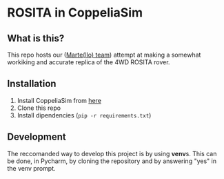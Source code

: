 # ROSITA in CoppeliaSim

## What is this?
This repo hosts our ([Marte(llo) team](https://rositascuola.altervista.org/team-martello-%f0%9f%94%a8-liceo-scientifico-l-spallanzani-tivoli-rm/)) attempt at making a somewhat workiking and accurate replica of the 4WD ROSITA rover.

## Installation

1. Install CoppeliaSim from [here](https://www.coppeliarobotics.com/)
2. Clone this repo
3. Install dipendencies (`pip -r requirements.txt`)

## Development
The reccomanded way to develop this project is by using **venv**s. This can be done, in Pycharm, by cloning the repository and by answering "yes" in the venv prompt. 
